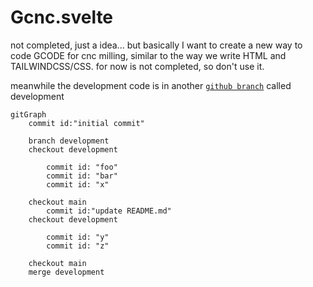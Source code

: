 # Gcnc.svelte

not completed, just a idea... but basically I want to create a new way to code GCODE for cnc milling, similar to the way we write HTML and TAILWINDCSS/CSS. for now is not completed, so don't use it.

meanwhile the development code is in another [`github branch`](https://github.com/Laaouatni/Gcnc.svelte/tree/development) called development

```mermaid
gitGraph
    commit id:"initial commit"
    
    branch development
    checkout development

        commit id: "foo"
        commit id: "bar"
        commit id: "x"
    
    checkout main
        commit id:"update README.md"
    checkout development

        commit id: "y"
        commit id: "z"

    checkout main
    merge development
```
